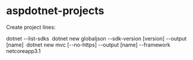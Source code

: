 # aspdotnet-projects

Create project lines:&nbsp;

dotnet --list-sdks&nbsp;
dotnet new globaljson --sdk-version [version] --output [name]&nbsp;
dotnet new mvc [--no-https] --output [name] --framework netcoreapp3.1&nbsp;
